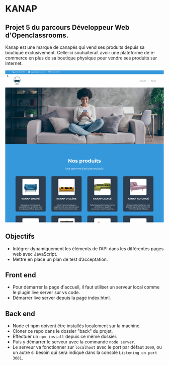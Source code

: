 # KANAP

## Projet 5 du parcours Développeur Web d'Openclassrooms.

Kanap est une marque de canapés qui vend ses produits depuis sa boutique exclusivement.
Celle-ci souhaiterait avoir une plateforme de e-commerce en plus de sa boutique physique pour
vendre ses produits sur Internet.

![Maquette](front/images/sample.png)

## Objectifs

- Intégrer dynamiquement les éléments de l’API dans les différentes pages web avec JavaScript.
- Mettre en place un plan de test d’acceptation.

## Front end

- Pour démarrer la page d'accueil, il faut utiliser un serveur local comme le plugin live server sur vs code.
- Démarrer live server depuis la page index.html.

## Back end

- Node et npm doivent être installés localement sur la machine.
- Cloner ce repo dans le dossier "back" du projet.
- Effectuer un `npm install` depuis ce même dossier.
- Puis y démarrer le serveur avec la commande `node server`.
- Le serveur va fonctionner sur `localhost` avec le port par défaut `3000`, ou un autre si besoin qui sera indiqué dans la console `Listening on port 3001`.

